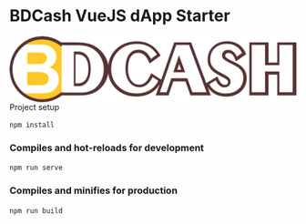 # BDCash VueJS dApp Starter

<p><img style="display: block; margin-left: auto; margin-right: auto;" src="https://raw.githubusercontent.com/BdcashProtocol/bdcash-mediakit/main/cole%C3%A7%C3%A3o/bdcash-logo-300h.png" alt=" dat/></p>

This is a simple dApp Starter written in VueJS that creates for you a simple PWA enabled with the Scrypta Blockchain.

You'll be able to manage wallets, receive Lyra, write and read data thanks to `@bdcash-protocol/core` npm package.

A simple login with .sid file is provided that allows you to use the best-practices of BDCash.

## Project setup
```
npm install
```

### Compiles and hot-reloads for development
```
npm run serve
```

### Compiles and minifies for production
```
npm run build
```
